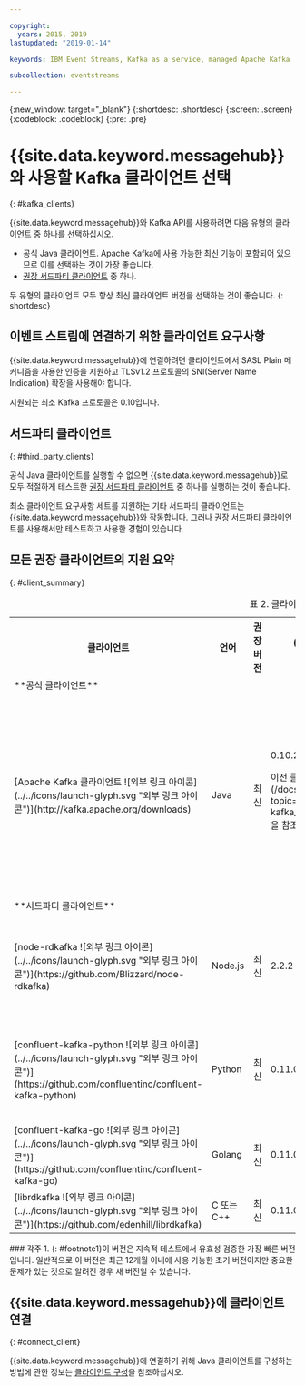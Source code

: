 ```yaml
---

copyright:
  years: 2015, 2019
lastupdated: "2019-01-14"

keywords: IBM Event Streams, Kafka as a service, managed Apache Kafka

subcollection: eventstreams

---
```


{:new_window: target="_blank"}
{:shortdesc: .shortdesc}
{:screen: .screen}
{:codeblock: .codeblock}
{:pre: .pre}

# {{site.data.keyword.messagehub}}와 사용할 Kafka 클라이언트 선택
{: #kafka_clients}

{{site.data.keyword.messagehub}}와 Kafka API를 사용하려면 다음 유형의 클라이언트 중 하나를 선택하십시오.

* 공식 Java 클라이언트. Apache Kafka에 사용 가능한 최신 기능이 포함되어 있으므로 이를 선택하는 것이 가장 좋습니다.
* [권장 서드파티 클라이언트](/docs/services/EventStreams?topic=eventstreams-kafka_clients#clients_table) 중 하나.

두 유형의 클라이언트 모두 항상 최신 클라이언트 버전을 선택하는 것이 좋습니다. 
{: shortdesc}

## 이벤트 스트림에 연결하기 위한 클라이언트 요구사항

{{site.data.keyword.messagehub}}에 연결하려면 클라이언트에서 SASL Plain 메커니즘을 사용한 인증을 지원하고 TLSv1.2 프로토콜의 SNI(Server Name Indication) 확장을 사용해야 합니다.

지원되는 최소 Kafka 프로토콜은 0.10입니다.

	
## 서드파티 클라이언트
{: #third_party_clients}

공식 Java 클라이언트를 실행할 수 없으면 {{site.data.keyword.messagehub}}로 모두 적절하게 테스트한 [권장 서드파티 클라이언트](/docs/services/EventStreams?topic=eventstreams-kafka_clients#clients_table) 중 하나를 실행하는 것이 좋습니다. 

최소 클라이언트 요구사항 세트를 지원하는 기타 서드파티 클라이언트는 {{site.data.keyword.messagehub}}와 작동합니다. 그러나 권장 서드파티 클라이언트를 사용해서만 테스트하고 사용한 경험이 있습니다.

## 모든 권장 클라이언트의 지원 요약
{: #client_summary}

<table id="clients_table">
    <caption>표 2. 클라이언트 지원 요약</caption>
      <tr>
		    <th id="client" scope="col">클라이언트</th>
		    <th id="language" scope="col">언어</th>
			<th id="version" scope="col">권장 버전</th>
		    <th id="minimum version" scope="col">지원되는 최소 버전 [<sup>1</sup>](/docs/services/EventStreams?topic=eventstreams-kafka_clients#footnote1)</th>
			<th id="sample link" scope="col">샘플 링크</th>
        </tr>
			<tr>
			<td colspan="3">**공식 클라이언트**</td>
			</tr>
	  		<tr>
			<td>[Apache Kafka 클라이언트 ![외부 링크 아이콘](../../icons/launch-glyph.svg "외부 링크 아이콘")](http://kafka.apache.org/downloads)</td>
			<td>Java</td>
			<td>최신</td>
			<td>0.10.2 <p> 이전 클라이언트에 대한 정보는 [역호환성](/docs/services/EventStreams?topic=eventstreams-kafka_clients_classic#compatibility_classic)을 참조하십시오.</p></td>
			<td>[Java 콘솔 샘플 ![외부 링크 아이콘](../../icons/launch-glyph.svg "외부 링크 아이콘")](https://github.com/ibm-messaging/event-streams-samples/tree/master/kafka-java-console-sample)<br/>
			[Liberty 샘플![외부 링크 아이콘](../../icons/launch-glyph.svg "외부 링크 아이콘")](https://github.com/ibm-messaging/event-streams-samples/tree/master/kafka-java-liberty-sample)
			</td>
			</tr>
			<tr>
			<td colspan="3">**서드파티 클라이언트**</td>
			</tr>
	  		<tr>
			<td>[node-rdkafka ![외부 링크 아이콘](../../icons/launch-glyph.svg "외부 링크 아이콘")](https://github.com/Blizzard/node-rdkafka)</td>
			<td>Node.js</td>
			<td>최신</td>
			<td>2.2.2</td>
			<td>[Node.js 샘플 ![외부 링크 아이콘](../../icons/launch-glyph.svg "외부 링크 아이콘")](https://github.com/ibm-messaging/event-streams-samples/tree/master/kafka-nodejs-console-sample)</td>
		</tr>
		<tr>
			<td>[confluent-kafka-python ![외부 링크 아이콘](../../icons/launch-glyph.svg "외부 링크 아이콘")](https://github.com/confluentinc/confluent-kafka-python)</td>
			<td>Python</td>
			<td>최신</td>
			<td>0.11.0</td>
			<td>[Kafka Python 샘플 ![외부 링크 아이콘](../../icons/launch-glyph.svg "외부 링크 아이콘")](https://github.com/ibm-messaging/event-streams-samples/tree/master/kafka-python-console-sample)</td>
		</tr>
		<tr>
			<td>[confluent-kafka-go ![외부 링크 아이콘](../../icons/launch-glyph.svg "외부 링크 아이콘")](https://github.com/confluentinc/confluent-kafka-go)</td>
			<td>Golang</td>
			<td>최신</td>
			<td>0.11.0</td>
			<td></td>
		</tr>
		<tr>
			<td>[librdkafka ![외부 링크 아이콘](../../icons/launch-glyph.svg "외부 링크 아이콘")](https://github.com/edenhill/librdkafka)</td>
			<td>C 또는 C++</td>
			<td>최신</td>
			<td>0.11.0</td>
			<td></td>
		</tr>

</table>
### 각주
1. {: #footnote1}이 버전은 지속적 테스트에서 유효성 검증한 가장 빠른 버전입니다. 일반적으로 이 버전은 최근 12개월 이내에 사용 가능한 초기 버전이지만 중요한 문제가 있는 것으로 알려진 경우 새 버전일 수 있습니다.


<!--
## Unsupported clients

The following clients are not supported by {{site.data.keyword.messagehub}}:

### kafka-node
The kafka-node client does not fully support SASL authentication with the PLAIN mechanism so cannot currently be used with {{site.data.keyword.messagehub}}.


### no-kafka 
The no-kafka client does not fully support SASL authentication with the PLAIN mechanism so cannot currently be used with {{site.data.keyword.messagehub}}.

-->

## {{site.data.keyword.messagehub}}에 클라이언트 연결
{: #connect_client}

{{site.data.keyword.messagehub}}에 연결하기 위해 Java 클라이언트를 구성하는 방법에 관한 정보는 [클라이언트 구성](/docs/services/EventStreams?topic=eventstreams-kafka_connect)을 참조하십시오.













